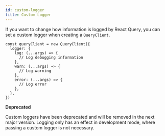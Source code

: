 ```yaml
---
id: custom-logger
title: Custom Logger
---
```


If you want to change how information is logged by React Query, you can set a custom logger when creating a `QueryClient`.

```tsx
const queryClient = new QueryClient({
  logger: {
    log: (...args) => {
      // Log debugging information
    },
    warn: (...args) => {
      // Log warning
    },
    error: (...args) => {
      // Log error
    },
  },
})
```

**Deprecated**

Custom loggers have been deprecated and will be removed in the next major version.
Logging only has an effect in development mode, where passing a custom logger is not necessary.
